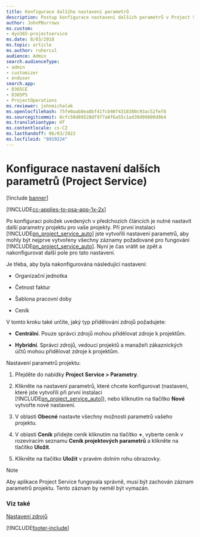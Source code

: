 ```yaml
---
title: Konfigurace dalšího nastavení parametrů
description: Postup konfigurace nastavení dalších parametrů v Project Service
author: JohnPBurrows
ms.custom:
- dyn365-projectservice
ms.date: 8/03/2018
ms.topic: article
ms.author: ruhercul
audience: Admin
search.audienceType:
- admin
- customizer
- enduser
search.app:
- D365CE
- D365PS
- ProjectOperations
ms.reviewer: johnmichalak
ms.openlocfilehash: 75fe0aab8ea8bf41fcb98f4318380c93ac52fef8
ms.sourcegitcommit: 6cfc50d89528df977a8f6a55c1ad39d99800d9b4
ms.translationtype: HT
ms.contentlocale: cs-CZ
ms.lasthandoff: 06/03/2022
ms.locfileid: "8919224"
---
```

# <a name="configure-additional-parameter-settings-project-service"></a>Konfigurace nastavení dalších parametrů (Project Service)

[!include [banner](../includes/psa-now-project-operations.md)]

[!INCLUDE[cc-applies-to-psa-app-1x-2x](../includes/cc-applies-to-psa-app-1x-2x.md)]

Po konfiguraci položek uvedených v předchozích článcích je nutné nastavit další parametry projektu pro vaše projekty. Při první instalaci [!INCLUDE[pn_project_service_auto](../includes/pn-project-service-auto.md)] jste vytvořili nastavení parametrů, aby mohly být nejprve vytvořeny všechny záznamy požadované pro fungování [!INCLUDE[pn_project_service_auto](../includes/pn-project-service-auto.md)]. Nyní je čas vrátit se zpět a nakonfigurovat další pole pro tato nastavení.  
  
 Je třeba, aby byla nakonfigurována následující nastavení:  
  
-   Organizační jednotka  
  
-   Četnost faktur  
  
-   Šablona pracovní doby  
  
-   Ceník  
 
V tomto kroku také určíte, jaký typ přidělování zdrojů požadujete:  
  
- **Centrální**. Pouze správci zdrojů mohou přidělovat zdroje k projektům.  
  
- **Hybridní**. Správci zdrojů, vedoucí projektů a manažeři zákaznických účtů mohou přidělovat zdroje k projektům.  
  
 
Nastavení parametrů projektu:  
  
1. Přejděte do nabídky **Project Service > Parametry**.  
  
2. Klikněte na nastavení parametrů, které chcete konfigurovat (nastavení, které jste vytvořili při první instalaci [!INCLUDE[pn_project_service_auto](../includes/pn-project-service-auto.md)]), nebo kliknutím na tlačítko **Nové** vytvořte nové nastavení.  
  
3. V oblasti **Obecné** nastavte všechny možnosti parametrů vašeho projektu.  
  
4. V oblasti **Ceník** přidejte ceník kliknutím na tlačítko **+**, vyberte ceník v rozevíracím seznamu **Ceník projektových parametrů** a klikněte na tlačítko **Uložit**.  
  
5. Klikněte na tlačítko **Uložit** v pravém dolním rohu obrazovky.  

> [!NOTE]
> Aby aplikace Project Service fungovala správně, musí být zachován záznam parametrů projektu. Tento záznam by neměl být vymazán.

### <a name="see-also"></a>Viz také  
 [Nastavení zdrojů](../psa/set-up-resources.md)


[!INCLUDE[footer-include](../includes/footer-banner.md)]
